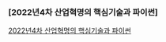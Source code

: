 ### [2022년4차 산업혁명의 핵심기술과 파이썬]


[2022년4차 산업혁명의 핵심기술과 파이썬](https://www.notion.so/hiawath/4-2022-9-08335c105ea4442388f5c5f27a528e13)



